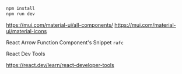 ```bash
npm install
npm run dev
```

https://mui.com/material-ui/all-components/
https://mui.com/material-ui/material-icons

React Arrow Function Component's Snippet `rafc`

React Dev Tools

https://react.dev/learn/react-developer-tools
